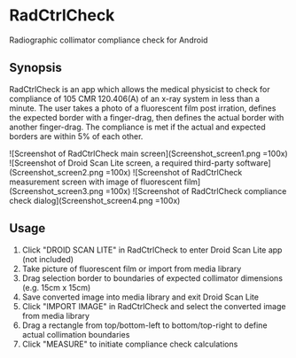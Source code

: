 # RadCtrlCheck
Radiographic collimator compliance check for Android

## Synopsis
RadCtrlCheck is an app which allows the medical physicist to check for compliance of 105 CMR 120.406(A) of an x-ray system in less than a minute. The user takes a photo of a fluorescent film post irration, defines the expected border with a finger-drag, then defines the actual border with another finger-drag. The compliance is met if the actual and expected borders are within 5% of each other.

![Screenshot of RadCtrlCheck main screen](Screenshot_screen1.png =100x)
![Screenshot of Droid Scan Lite screen, a required third-party software](Screenshot_screen2.png =100x)
![Screenshot of RadCtrlCheck measurement screen with image of fluorescent film](Screenshot_screen3.png =100x)
![Screenshot of RadCtrlCheck compliance check dialog](Screenshot_screen4.png =100x)

## Usage
1. Click "DROID SCAN LITE" in RadCtrlCheck to enter Droid Scan Lite app (not included)
2. Take picture of fluorescent film or import from media library
3. Drag selection border to boundaries of expected collimator dimensions (e.g. 15cm x 15cm)
4. Save converted image into media library and exit Droid Scan Lite
5. Click "IMPORT IMAGE" in RadCtrlCheck and select the converted image from media library
6. Drag a rectangle from top/bottom-left to bottom/top-right to define actual collimation boundaries
7. Click "MEASURE" to initiate compliance check calculations
